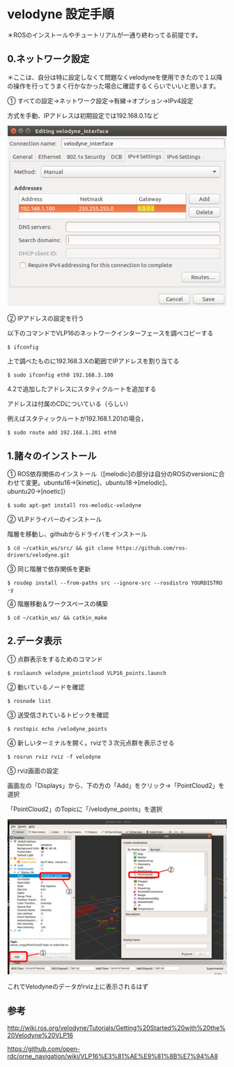 # velodyne 設定手順 

＊ROSのインストールやチュートリアルが一通り終わってる前提です。 

## 0.ネットワーク設定 

＊ここは、自分は特に設定しなくて問題なくvelodyneを使用できたので１以降の操作を行ってうまく行かなかった場合に確認するくらいでいいと思います。 
 
① すべての設定→ネットワーク設定→有線→オプション→IPv4設定 

方式を手動、IPアドレスは初期設定では192.168.0.1など 

![](./config.png)

② IPアドレスの設定を行う 

以下のコマンドでVLP16のネットワークインターフェースを調べコピーする 

```
$ ifconfig 
```

上で調べたものに192.168.3.Xの範囲でIPアドレスを割り当てる 

```
$ sudo ifconfig eth0 192.168.3.100 
```

4.2で追加したアドレスにスタティクルートを追加する 

アドレスは付属のCDについている（らしい） 

例えばスタティックルートが192.168.1.201の場合， 

```
$ sudo route add 192.168.1.201 eth0 
```

## 1.諸々のインストール 

① ROS依存関係のインストール（[melodic]の部分は自分のROSのversionに合わせて変更。ubuntu16→[kinetic]、ubuntu18→[melodic]、ubuntu20→[noetic]） 

```
$ sudo apt-get install ros-melodic-velodyne 
```

② VLPドライバーのインストール 

階層を移動し、githubからドライバをインストール 

```
$ cd ~/catkin_ws/src/ && git clone https://github.com/ros-drivers/velodyne.git 
```

③ 同じ階層で依存関係を更新 

```
$ rosdep install --from-paths src --ignore-src --rosdistro YOURDISTRO -y 
```

④ 階層移動＆ワークスペースの構築 

```
$ cd ~/catkin_ws/ && catkin_make 
```

## 2.データ表示 

① 点群表示をするためのコマンド 

```
$ roslaunch velodyne_pointcloud VLP16_points.launch 
```

② 動いているノードを確認 

```
$ rosnode list 
```

③ 送受信されているトピックを確認 

```
$ rostopic echo /velodyne_points 
```

④ 新しいターミナルを開く。rvizで３次元点群を表示させる 

```
$ rosrun rviz rviz -f velodyne 
```

⑤ rviz画面の設定 

画面左の「Displays」から、下の方の「Add」をクリック→「PointCloud2」を選択 

「PointCloud2」のTopicに「/velodyne_points」を選択 

![](./view.png)

これでVelodyneのデータがrviz上に表示されるはず 


## 参考 

http://wiki.ros.org/velodyne/Tutorials/Getting%20Started%20with%20the%20Velodyne%20VLP16 

https://github.com/open-rdc/orne_navigation/wiki/VLP16%E3%81%AE%E9%81%8B%E7%94%A8 

 
 

